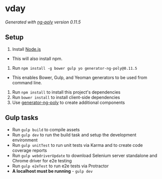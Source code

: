 # vday

*Generated with [ng-poly](https://github.com/dustinspecker/generator-ng-poly/tree/v0.11.5) version 0.11.5*

## Setup
1. Install [Node.js](http://nodejs.org/)
 - This will also install npm.
1. Run `npm install -g bower gulp yo generator-ng-poly@0.11.5`
 - This enables Bower, Gulp, and Yeoman generators to be used from command line.
1. Run `npm install` to install this project's dependencies
1. Run `bower install` to install client-side dependencies
1. Use [generator-ng-poly](https://github.com/dustinspecker/generator-ng-poly) to create additional components

## Gulp tasks
- Run `gulp build` to compile assets
- Run `gulp dev` to run the build task and setup the development environment
- Run `gulp unitTest` to run unit tests via Karma and to create code coverage reports
- Run `gulp webdriverUpdate` to download Selenium server standalone and Chrome driver for e2e testing
- Run `gulp e2eTest` to run e2e tests via Protractor
 - **A localhost must be running** - `gulp dev`